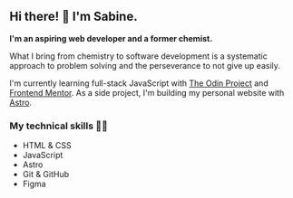 ## Hi there! 👋 I'm Sabine.

**I'm an aspiring web developer and a former chemist.**

What I bring from chemistry to software development is a systematic approach to problem solving and the perseverance to not give up easily.

I'm currently learning full-stack JavaScript with [The Odin Project](https://www.theodinproject.com/) and [Frontend Mentor](https://www.frontendmentor.io/). As a side project, I'm building my personal website with [Astro](https://astro.build/).

### My technical skills 👩‍💻

- HTML & CSS
- JavaScript
- Astro
- Git & GitHub
- Figma

<!--
**SabineEmden/SabineEmden** is a ✨ _special_ ✨ repository because its `README.md` (this file) appears on your GitHub profile.

Here are some ideas to get you started:

- 🔭 I’m currently working on ...
- 🌱 I’m currently learning ...
- 👯 I’m looking to collaborate on ...
- 🤔 I’m looking for help with ...
- 💬 Ask me about ...
- 📫 How to reach me: ...
- 😄 Pronouns: ...
- ⚡ Fun fact: ...
-->

